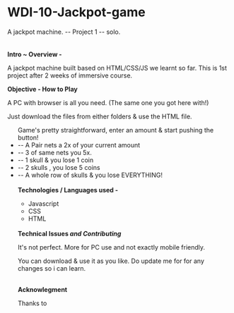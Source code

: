 
# WDI-10-Jackpot-game
A jackpot machine.  -- Project 1  -- solo.
<br>
<br>
<br>
<b>Intro ~ Overview - </b>

A jackpot machine built based on HTML/CSS/JS we learnt so far. 
This is 1st project after 2 weeks of immersive course.

<b>Objective - How to Play</b>

A PC with browser is all you need. (The same one you got here with!)
   
Just download the files from either folders & use the HTML file.
 <ul>  
Game's pretty straightforward, enter an amount & start pushing the button!
<li>-- A Pair nets a 2x of your current amount</li>
<li>-- 3 of same nets you 5x.</li>
<li>-- 1 skull & you lose 1 coin</li>
<li>-- 2 skulls , you lose 5 coins</li>
<li>-- A whole row of skulls & you lose EVERYTHING!</li>
   
<br>
<b>
Technologies / Languages used -</b>
<ul>
<li>Javascript</li>
<li>CSS</li>
<li>HTML</li>
</ul>
<br>
<b>
Technical Issues<em>  and Contributing</em></b>

It's not perfect. More for PC use and not exactly mobile friendly.
   
You can download & use it as you like.  Do update me for for any changes so i can learn.
   
<br>
   
<b>
Acknowlegment </b>

 Thanks to


